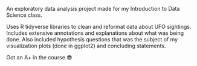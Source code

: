 An exploratory data analysis project made for my Introduction to Data Science class. 

Uses R tidyverse libraries to clean and reformat data about UFO sightings. Includes extensive annotations and explanations about what was being done. Also included hypothesis questions that was the subject of my visualization plots (done in ggplot2) and concluding statements. 

Got an A+ in the course 😎

